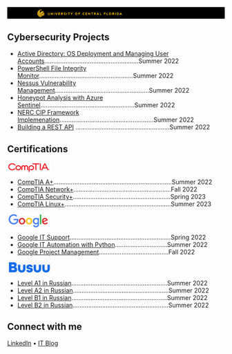 <img align="center" src="https://github.com/bdev-1/bdev-1/blob/main/ucf.png" width="900"> 
    
<h2>Cybersecurity Projects</h2>
  
  - [Active Directory: OS Deployment and Managing User Accounts]()......................................................Summer 2022
  - [PowerShell File Integrity Monitor]()......................................................Summer 2022
  - [Nessus Vulnerability Management]()......................................................Summer 2022
  - [Honeypot Analysis with Azure Sentinel]()......................................................Summer 2022
  - [NERC CIP Framework Implemenation]()......................................................Summer 2022
  - [Building a REST API]() ......................................................Summer 2022

<h2>Certifications</h2>

<img align="center" src="https://github.com/bdev-1/bdev-1/blob/main/comptia.png" width="100"> 

  - [CompTIA A+]()....................................................................Summer 2022
  - [CompTIA Network+]()........................................................Fall 2022  
  - [CompTIA Security+]()........................................................Spring 2023
  - [CompTIA Linux+]().............................................................Summer 2023

<img align="center" src="https://github.com/bdev-1/bdev-1/blob/main/google.png" width="100"> 

  - [Google IT Support](https://www.credly.com/badges/4f11440b-b9be-439d-b9ad-cbe57d9d7761)..........................................................Spring 2022 
  - [Google IT Automation with Python]()..............................Summer 2022
  - [Google Project Management]()........................................Fall 2022

<img align="center" src="https://github.com/bdev-1/bdev-1/blob/main/busuu.png" width="100"> 

  - [Level A1 in Russian]().......................................................Summer 2022
  - [Level A2 in Russian]().......................................................Summer 2022
  - [Level B1 in Russian]().......................................................Summer 2022
  - [Level B2 in Russian]().......................................................Summer 2022

<h2>Connect with me</h2>

<a href="https://www.linkedin.com/in/brandondiazterry/">LinkedIn</a> • <a href="https://brandon-terry.wixsite.com/projects">IT Blog</a></h1>
